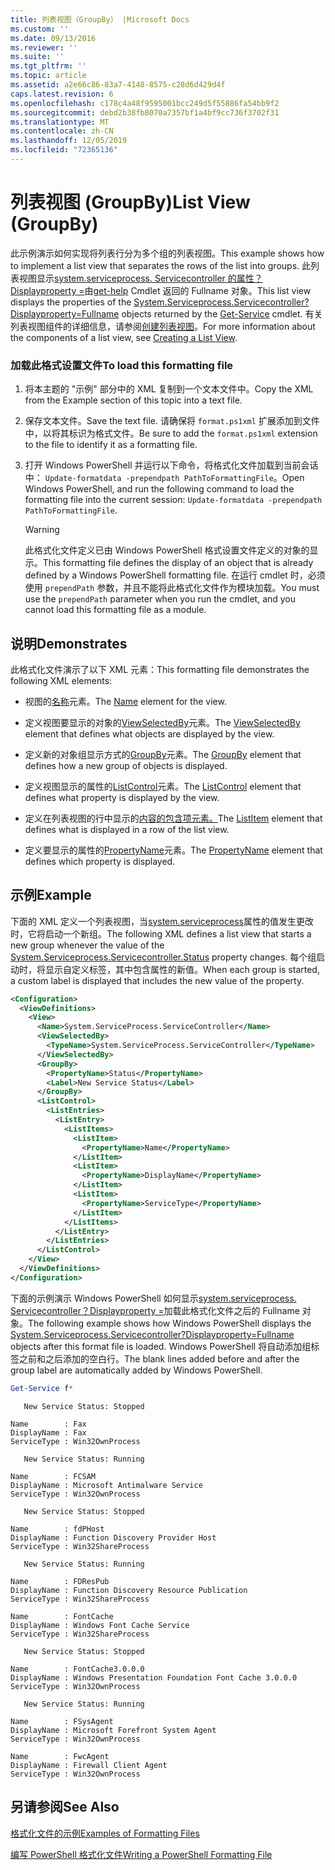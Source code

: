 ```yaml
---
title: 列表视图（GroupBy） |Microsoft Docs
ms.custom: ''
ms.date: 09/13/2016
ms.reviewer: ''
ms.suite: ''
ms.tgt_pltfrm: ''
ms.topic: article
ms.assetid: a2e66c86-83a7-4148-8575-c28d6d429d4f
caps.latest.revision: 6
ms.openlocfilehash: c178c4a48f9595001bcc249d5f55886fa54bb9f2
ms.sourcegitcommit: debd2b38fb8070a7357bf1a4bf9cc736f3702f31
ms.translationtype: MT
ms.contentlocale: zh-CN
ms.lasthandoff: 12/05/2019
ms.locfileid: "72365136"
---
```

# <a name="list-view-groupby"></a><span data-ttu-id="355d4-102">列表视图 (GroupBy)</span><span class="sxs-lookup"><span data-stu-id="355d4-102">List View (GroupBy)</span></span>

<span data-ttu-id="355d4-103">此示例演示如何实现将列表行分为多个组的列表视图。</span><span class="sxs-lookup"><span data-stu-id="355d4-103">This example shows how to implement a list view that separates the rows of the list into groups.</span></span> <span data-ttu-id="355d4-104">此列表视图显示[system.serviceprocess. Servicecontroller 的属性？Displayproperty =](/dotnet/api/System.ServiceProcess.ServiceController)由[get-help](/powershell/module/Microsoft.PowerShell.Management/Get-Service) Cmdlet 返回的 Fullname 对象。</span><span class="sxs-lookup"><span data-stu-id="355d4-104">This list view displays the properties of the [System.Serviceprocess.Servicecontroller?Displayproperty=Fullname](/dotnet/api/System.ServiceProcess.ServiceController) objects returned by the [Get-Service](/powershell/module/Microsoft.PowerShell.Management/Get-Service) cmdlet.</span></span> <span data-ttu-id="355d4-105">有关列表视图组件的详细信息，请参阅[创建列表视图](./creating-a-list-view.md)。</span><span class="sxs-lookup"><span data-stu-id="355d4-105">For more information about the components of a list view, see [Creating a List View](./creating-a-list-view.md).</span></span>

### <a name="to-load-this-formatting-file"></a><span data-ttu-id="355d4-106">加载此格式设置文件</span><span class="sxs-lookup"><span data-stu-id="355d4-106">To load this formatting file</span></span>

1. <span data-ttu-id="355d4-107">将本主题的 "示例" 部分中的 XML 复制到一个文本文件中。</span><span class="sxs-lookup"><span data-stu-id="355d4-107">Copy the XML from the Example section of this topic into a text file.</span></span>

2. <span data-ttu-id="355d4-108">保存文本文件。</span><span class="sxs-lookup"><span data-stu-id="355d4-108">Save the text file.</span></span> <span data-ttu-id="355d4-109">请确保将 `format.ps1xml` 扩展添加到文件中，以将其标识为格式文件。</span><span class="sxs-lookup"><span data-stu-id="355d4-109">Be sure to add the `format.ps1xml` extension to the file to identify it as a formatting file.</span></span>

3. <span data-ttu-id="355d4-110">打开 Windows PowerShell 并运行以下命令，将格式化文件加载到当前会话中： `Update-formatdata -prependpath PathToFormattingFile`。</span><span class="sxs-lookup"><span data-stu-id="355d4-110">Open Windows PowerShell, and run the following command to load the formatting file into the current session: `Update-formatdata -prependpath PathToFormattingFile`.</span></span>

   > [!WARNING]
   > <span data-ttu-id="355d4-111">此格式化文件定义已由 Windows PowerShell 格式设置文件定义的对象的显示。</span><span class="sxs-lookup"><span data-stu-id="355d4-111">This formatting file defines the display of an object that is already defined by a Windows PowerShell formatting file.</span></span> <span data-ttu-id="355d4-112">在运行 cmdlet 时，必须使用 `prependPath` 参数，并且不能将此格式化文件作为模块加载。</span><span class="sxs-lookup"><span data-stu-id="355d4-112">You must use the `prependPath` parameter when you run the cmdlet, and you cannot load this formatting file as a module.</span></span>

## <a name="demonstrates"></a><span data-ttu-id="355d4-113">说明</span><span class="sxs-lookup"><span data-stu-id="355d4-113">Demonstrates</span></span>

<span data-ttu-id="355d4-114">此格式化文件演示了以下 XML 元素：</span><span class="sxs-lookup"><span data-stu-id="355d4-114">This formatting file demonstrates the following XML elements:</span></span>

- <span data-ttu-id="355d4-115">视图的[名称](./name-element-for-view-format.md)元素。</span><span class="sxs-lookup"><span data-stu-id="355d4-115">The [Name](./name-element-for-view-format.md) element for the view.</span></span>

- <span data-ttu-id="355d4-116">定义视图要显示的对象的[ViewSelectedBy](./viewselectedby-element-format.md)元素。</span><span class="sxs-lookup"><span data-stu-id="355d4-116">The [ViewSelectedBy](./viewselectedby-element-format.md) element that defines what objects are displayed by the view.</span></span>

- <span data-ttu-id="355d4-117">定义新的对象组显示方式的[GroupBy](./viewselectedby-element-format.md)元素。</span><span class="sxs-lookup"><span data-stu-id="355d4-117">The [GroupBy](./viewselectedby-element-format.md) element that defines how a new group of objects is displayed.</span></span>

- <span data-ttu-id="355d4-118">定义视图显示的属性的[ListControl](./listcontrol-element-format.md)元素。</span><span class="sxs-lookup"><span data-stu-id="355d4-118">The [ListControl](./listcontrol-element-format.md) element that defines what property is displayed by the view.</span></span>

- <span data-ttu-id="355d4-119">定义在列表视图的行中显示的[内容的包含项元素。](./listitem-element-for-listitems-for-listcontrol-format.md)</span><span class="sxs-lookup"><span data-stu-id="355d4-119">The [ListItem](./listitem-element-for-listitems-for-listcontrol-format.md) element that defines what is displayed in a row of the list view.</span></span>

- <span data-ttu-id="355d4-120">定义要显示的属性的[PropertyName](./propertyname-element-for-listitem-for-listcontrol-format.md)元素。</span><span class="sxs-lookup"><span data-stu-id="355d4-120">The [PropertyName](./propertyname-element-for-listitem-for-listcontrol-format.md) element that defines which property is displayed.</span></span>

## <a name="example"></a><span data-ttu-id="355d4-121">示例</span><span class="sxs-lookup"><span data-stu-id="355d4-121">Example</span></span>

<span data-ttu-id="355d4-122">下面的 XML 定义一个列表视图，当[system.serviceprocess](/dotnet/api/System.ServiceProcess.ServiceController.Status)属性的值发生更改时，它将启动一个新组。</span><span class="sxs-lookup"><span data-stu-id="355d4-122">The following XML defines a list view that starts a new group whenever the value of the [System.Serviceprocess.Servicecontroller.Status](/dotnet/api/System.ServiceProcess.ServiceController.Status) property changes.</span></span> <span data-ttu-id="355d4-123">每个组启动时，将显示自定义标签，其中包含属性的新值。</span><span class="sxs-lookup"><span data-stu-id="355d4-123">When each group is started, a custom label is displayed that includes the new value of the property.</span></span>

```xml
<Configuration>
  <ViewDefinitions>
    <View>
      <Name>System.ServiceProcess.ServiceController</Name>
      <ViewSelectedBy>
        <TypeName>System.ServiceProcess.ServiceController</TypeName>
      </ViewSelectedBy>
      <GroupBy>
        <PropertyName>Status</PropertyName>
        <Label>New Service Status</Label>
      </GroupBy>
      <ListControl>
        <ListEntries>
          <ListEntry>
            <ListItems>
              <ListItem>
                <PropertyName>Name</PropertyName>
              </ListItem>
              <ListItem>
                <PropertyName>DisplayName</PropertyName>
              </ListItem>
              <ListItem>
                <PropertyName>ServiceType</PropertyName>
              </ListItem>
            </ListItems>
          </ListEntry>
        </ListEntries>
      </ListControl>
    </View>
  </ViewDefinitions>
</Configuration>
```

<span data-ttu-id="355d4-124">下面的示例演示 Windows PowerShell 如何显示[system.serviceprocess. Servicecontroller？Displayproperty =](/dotnet/api/System.ServiceProcess.ServiceController)加载此格式化文件之后的 Fullname 对象。</span><span class="sxs-lookup"><span data-stu-id="355d4-124">The following example shows how Windows PowerShell displays the [System.Serviceprocess.Servicecontroller?Displayproperty=Fullname](/dotnet/api/System.ServiceProcess.ServiceController) objects after this format file is loaded.</span></span> <span data-ttu-id="355d4-125">Windows PowerShell 将自动添加组标签之前和之后添加的空白行。</span><span class="sxs-lookup"><span data-stu-id="355d4-125">The blank lines added before and after the group label are automatically added by Windows PowerShell.</span></span>

```powershell
Get-Service f*
```

```output
   New Service Status: Stopped

Name        : Fax
DisplayName : Fax
ServiceType : Win32OwnProcess

   New Service Status: Running

Name        : FCSAM
DisplayName : Microsoft Antimalware Service
ServiceType : Win32OwnProcess

   New Service Status: Stopped

Name        : fdPHost
DisplayName : Function Discovery Provider Host
ServiceType : Win32ShareProcess

   New Service Status: Running

Name        : FDResPub
DisplayName : Function Discovery Resource Publication
ServiceType : Win32ShareProcess

Name        : FontCache
DisplayName : Windows Font Cache Service
ServiceType : Win32ShareProcess

   New Service Status: Stopped

Name        : FontCache3.0.0.0
DisplayName : Windows Presentation Foundation Font Cache 3.0.0.0
ServiceType : Win32OwnProcess

   New Service Status: Running

Name        : FSysAgent
DisplayName : Microsoft Forefront System Agent
ServiceType : Win32OwnProcess

Name        : FwcAgent
DisplayName : Firewall Client Agent
ServiceType : Win32OwnProcess
```

## <a name="see-also"></a><span data-ttu-id="355d4-126">另请参阅</span><span class="sxs-lookup"><span data-stu-id="355d4-126">See Also</span></span>

[<span data-ttu-id="355d4-127">格式化文件的示例</span><span class="sxs-lookup"><span data-stu-id="355d4-127">Examples of Formatting Files</span></span>](./examples-of-formatting-files.md)

[<span data-ttu-id="355d4-128">编写 PowerShell 格式化文件</span><span class="sxs-lookup"><span data-stu-id="355d4-128">Writing a PowerShell Formatting File</span></span>](./writing-a-powershell-formatting-file.md)
